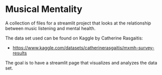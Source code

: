 # Musical Mentality
A collection of files for a streamlit project that looks at the relationship between music listening and mental health.

The data set used can be found on Kaggle by Catherine Rasgaitis:
* https://www.kaggle.com/datasets/catherinerasgaitis/mxmh-survey-results

The goal is to have a streamlit page that visualizes and analyzes the data set.

